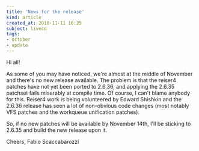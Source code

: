 ```yaml
---
title: 'News for the release'
kind: article
created_at: 2010-11-11 16:25
subject: livecd
tags:
- october
- update
---
```

Hi all\!

As some of you may have noticed, we\'re almost at the middle of November and there\'s no new release available\.
The problem is that the reiser4 patches have not yet been ported to 2\.6\.36, and applying the 2\.6\.35 patchset fails miserably at compile time\.
Of course, I can\'t blame anybody for this\. Reiser4 work is being volunteered by Edward Shishkin and the 2\.6\.36 release has seen a lot of non\-obvious code changes \(most notably VFS patches and the workqueue unification patches\)\.

So, if no new patches will be available by November 14th, I\'ll be sticking to 2\.6\.35 and build the new release upon it\.

Cheers,
Fabio Scaccabarozzi

